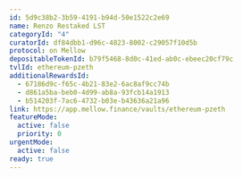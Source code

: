 ```yaml
---
id: 5d9c38b2-3b59-4191-b94d-50e1522c2e69
name: Renzo Restaked LST
categoryId: "4"
curatorId: df84dbb1-d96c-4823-8002-c29057f10d5b
protocol: on Mellow
depositableTokenId: b79f5468-8d0c-41ed-ab0c-ebeec20cf79c
tvlId: ethereum-pzeth
additionalRewardsId:
  - 67186d9c-f65c-4b21-83e2-6ac8af9cc74b
  - d861a5ba-beb0-4d99-ab8a-93fcb14a1913
  - b514203f-7ac6-4732-b03e-b43636a21a96
link: https://app.mellow.finance/vaults/ethereum-pzeth
featureMode:
  active: false
  priority: 0
urgentMode:
  active: false
ready: true
---
```

